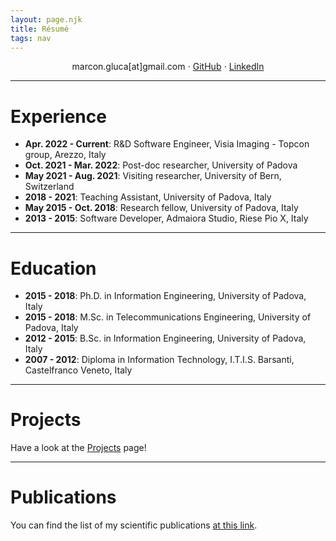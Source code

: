 ```yaml
---
layout: page.njk
title: Résumé
tags: nav
---
```



<center>
marcon.gluca[at]gmail.com ⋅ <a href=https://github.com/geeanlooca>GitHub</a> ⋅ <a href="https://www.linkedin.com/in/gianluca-marcon/">LinkedIn</a>
</center>

---
# Experience


- **Apr. 2022 - Current**: R&D Software Engineer, Visia Imaging - Topcon group, Arezzo, Italy
- **Oct. 2021 - Mar. 2022**: Post-doc researcher, University of Padova
- **May 2021 - Aug. 2021**: Visiting researcher, University of Bern, Switzerland
- **2018 - 2021**: Teaching Assistant, University of Padova, Italy
- **May 2015 - Oct. 2018**: Research fellow, University of Padova, Italy
- **2013 - 2015**: Software Developer, Admaiora Studio, Riese Pio X, Italy

---

# Education

- **2015 - 2018**: Ph.D. in Information Engineering, University of Padova, Italy
- **2015 - 2018**: M.Sc. in Telecommunications Engineering, University of Padova, Italy
- **2012 - 2015**: B.Sc. in Information Engineering, University of Padova, Italy
- **2007 - 2012**: Diploma in Information Technology, I.T.I.S. Barsanti, Castelfranco Veneto, Italy

---

# Projects
Have a look at the [Projects](/03-projects/) page!


---
# Publications

You can find the list of my scientific publications [at this link](/02-publications/).


